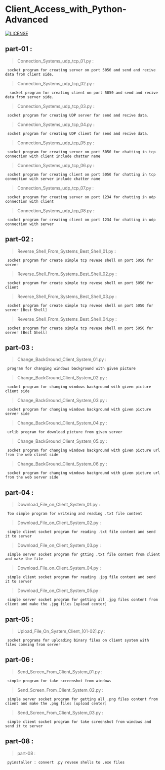 # Client_Access_with_Python-Advanced

[![LICENSE](https://img.shields.io/badge/LICENSE-GPL--3.0-green)](https://github.com/rip-charon/Client_Access_with_Python-Advanced/blob/main/LICE) 

## part-01 :

> Connection_Systems_udp_tcp_01.py :

```
 socket program for creating server on port 5050 and send and recive data from client side.
```
 > Connection_Systems_udp_tcp_02.py :

```
  socket program for creating client on port 5050 and send and recive data from server side.
```
 > Connection_Systems_udp_tcp_03.py :

```
 socket program for creating UDP server for send and recive data.
```
 > Connection_Systems_udp_tcp_04.py :

```
 socket program for creating UDP client for send and recive data.
```
> Connection_Systems_udp_tcp_05.py :

```
 socket program for creating server on port 5050 for chatting in tcp connection with client include chatter name
```
 > Connection_Systems_udp_tcp_06.py :

```
 socket program for creating client on port 5050 for chatting in tcp connection with server include chatter name
```
 > Connection_Systems_udp_tcp_07.py :

```
 socket program for creating server on port 1234 for chatting in udp connection with client
```
 > Connection_Systems_udp_tcp_08.py :

```
 socket program for creating client on port 1234 for chatting in udp connection with server
```
## part-02 :

> Reverse_Shell_From_Systems_Best_Shell_01.py :

```
 socket program for create simple tcp revese shell on port 5050 for server
```
 > Reverse_Shell_From_Systems_Best_Shell_02.py :

```
 socket program for create simple tcp revese shell on port 5050 for client
```
 > Reverse_Shell_From_Systems_Best_Shell_03.py :

```
 socket program for create simple tcp revese shell on port 5050 for server [Best Shell]
```
 > Reverse_Shell_From_Systems_Best_Shell_04.py :

```
 socket program for create simple tcp revese shell on port 5050 for server [Best Shell]
```
## part-03 :

 > Change_BackGround_Client_System_01.py :
 
```
 program for changing windows background with given picture
```

 > Change_BackGround_Client_System_02.py :

```
 socket program for changing windows background with given picture client side
```

 > Change_BackGround_Client_System_03.py :

```
 socket program for changing windows background with given picture server side
```

 > Change_BackGround_Client_System_04.py :

```
 urlib program for download picture from given server
```

 > Change_BackGround_Client_System_05.py :

```
 socket program for changing windows background with given picture url from the web client side
```

 > Change_BackGround_Client_System_06.py :

```
 socket program for changing windows background with given picture url from the web server side
```
## part-04 :

> Download_File_on_Client_System_01.py :

```
 Too simple program for writeing and reading .txt file content
```
 > Download_File_on_Client_System_02.py :

```
 simple client socket program for reading .txt file content and send it to server
```
 > Download_File_on_Client_System_03.py :

```
 simple server socket program for gtting .txt file content from client and make the file
```
 > Download_File_on_Client_System_04.py :

```
 simple client socket program for reading .jpg file content and send it to server
```

 > Download_File_on_Client_System_05.py :

```
 simple server socket program for getting all .jpg files content from client and make the .jpg files [upload center]
```
## part-05 :

> Upload_File_On_System_Client_[01-02].py :

```
 socket programs for uploading binary files on client system with files comeing from server
```
## part-06 :

> Send_Screen_From_Client_System_01.py :

```
 simple program for take screenshot from windows 
```
 > Send_Screen_From_Client_System_02.py :

```
 simple server socket program for getting all .png files content from client and make the .png files [upload center]
```
 > Send_Screen_From_Client_System_03.py :

```
 simple client socket program for take screenshot from windows and send it to server
```
## part-08 :

> part-08 :

```
 pyinstaller : convert .py revese shells to .exe files 
```
